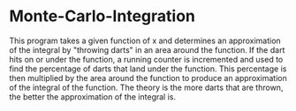 # Monte-Carlo-Integration
This program takes a given function of x and determines an approximation of the integral by "throwing darts" in an area around the function. 
If the dart hits on or under the function, a running counter is incremented and used to find the percentage of darts that land under the function.
This percentage is then multiplied by the area around the function to produce an approximation of the integral of the function.
The theory is the more darts that are thrown, the better the approximation of the integral is.
